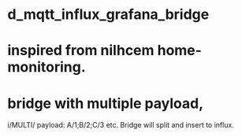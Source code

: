 # d_mqtt_influx_grafana_bridge

# inspired from nilhcem home-monitoring.

# bridge with multiple payload, 
i/MULTI/
payload: A/1;B/2;C/3  etc.
Bridge will split and insert to influx.
 



